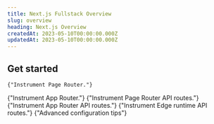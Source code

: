 ```yaml
---
title: Next.js Fullstack Overview
slug: overview
heading: Next.js Overview
createdAt: 2023-05-10T00:00:00.000Z
updatedAt: 2023-05-10T00:00:00.000Z
---
```


<EmbeddedVideo 
  src="https://www.youtube.com/embed/Dyoba16wE-o"
  title="Youtube Video Player"
  allow="accelerometer; clipboard-write; encrypted-media; gyroscope; picture-in-picture; web-share"
/>

## Get started

<DocsCardGroup>
  <DocsCard title="Page Router" href="./2_page-router.md">

    {"Instrument Page Router."}
  </DocsCard>
  <DocsCard title="App Router" href="./3_app-router.md">
    {"Instrument App Router."}
  </DocsCard>

  <DocsCard title="Page Router API" href="./4_api-page-router.md">
    {"Instrument Page Router API routes."}
  </DocsCard>
  <DocsCard title="App Router API" href="./5_api-app-router.md">
    {"Instrument App Router API routes."}
  </DocsCard>
  <DocsCard title="Edge Runtime" href="./6_edge-runtime.md">
    {"Instrument Edge runtime API routes."}
  </DocsCard>

  <DocsCard title="Advanced Config" href="./7_advanced-config.md">
    {"Advanced configuration tips"}
  </DocsCard>
</DocsCardGroup>
